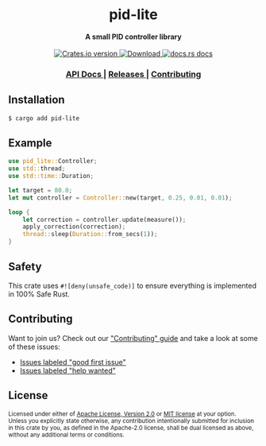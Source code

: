<h1 align="center">pid-lite</h1>
<div align="center">
  <strong>
    A small PID controller library
  </strong>
</div>

<br />

<div align="center">
  <!-- Crates version -->
  <a href="https://crates.io/crates/pid-lite">
    <img src="https://img.shields.io/crates/v/pid-lite.svg?style=flat-square"
    alt="Crates.io version" />
  </a>
  <!-- Downloads -->
  <a href="https://crates.io/crates/pid-lite">
    <img src="https://img.shields.io/crates/d/pid-lite.svg?style=flat-square"
      alt="Download" />
  </a>
  <!-- docs.rs docs -->
  <a href="https://docs.rs/pid-lite">
    <img src="https://img.shields.io/badge/docs-latest-blue.svg?style=flat-square"
      alt="docs.rs docs" />
  </a>
</div>

<div align="center">
  <h3>
    <a href="https://docs.rs/pid-lite">
      API Docs
    </a>
    <span> | </span>
    <a href="https://github.com/yoshuawuyts/pid-lite/releases">
      Releases
    </a>
    <span> | </span>
    <a href="https://github.com/yoshuawuyts/pid-lite/blob/master.github/CONTRIBUTING.md">
      Contributing
    </a>
  </h3>
</div>

## Installation
```sh
$ cargo add pid-lite
```

## Example

```rust
use pid_lite::Controller;
use std::thread;
use std::time::Duration;

let target = 80.0;
let mut controller = Controller::new(target, 0.25, 0.01, 0.01);

loop {
    let correction = controller.update(measure());
    apply_correction(correction);
    thread::sleep(Duration::from_secs(1));
}
```

## Safety
This crate uses ``#![deny(unsafe_code)]`` to ensure everything is implemented in
100% Safe Rust.

## Contributing
Want to join us? Check out our ["Contributing" guide][contributing] and take a
look at some of these issues:

- [Issues labeled "good first issue"][good-first-issue]
- [Issues labeled "help wanted"][help-wanted]

[contributing]: https://github.com/yoshuawuyts/pid-lite/blob/master.github/CONTRIBUTING.md
[good-first-issue]: https://github.com/yoshuawuyts/pid-lite/labels/good%20first%20issue
[help-wanted]: https://github.com/yoshuawuyts/pid-lite/labels/help%20wanted

## License

<sup>
Licensed under either of <a href="LICENSE-APACHE">Apache License, Version
2.0</a> or <a href="LICENSE-MIT">MIT license</a> at your option.
</sup>

<br/>

<sub>
Unless you explicitly state otherwise, any contribution intentionally submitted
for inclusion in this crate by you, as defined in the Apache-2.0 license, shall
be dual licensed as above, without any additional terms or conditions.
</sub>
